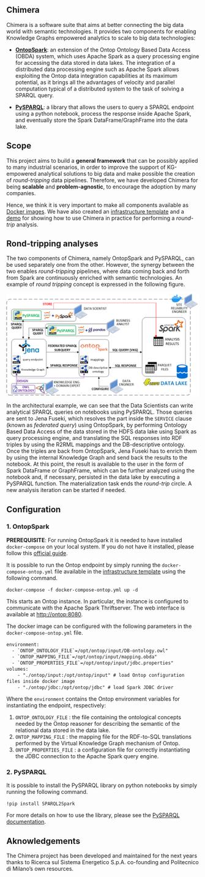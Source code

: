 
## Chimera

Chimera is a software suite that aims at better connecting the big data world with semantic technologies. It provides two components for enabling Knowledge Graphs empowered analytics to scale to big data technologies:

- [__OntopSpark__](https://github.com/chimera-suite/OntopSpark): an extension of the  Ontop Ontology Based Data Access (OBDA) system, which uses Apache Spark as a query processing engine for accessing the data stored in data lakes. The integration of a distributed data processing engine such as Apache Spark allows exploiting the Ontop data integration capabilities at its maximum potential, as it brings all the advantages of velocity and parallel computation typical of a distributed system to the task of solving a SPARQL query.

- [__PySPARQL__](https://github.com/chimera-suite/PySPARQL): a library that allows the users to query a SPARQL endpoint using a python notebook, process the response inside Apache Spark, and eventually store the Spark DataFrame/GraphFrame into the data lake.

## Scope

This project aims to build a __general framework__ that can be possibly applied to many industrial scenarios, in order  to improve the support of KG-empowered analytical solutions to big data and make possible the creation of _round-tripping_ data pipelines. Therefore, we have developed Chimera for being __scalable__ and __problem-agnostic__, to encourage the adoption by many companies.

Hence, we think it is very important to make all components available as [Docker images](https://hub.docker.com/orgs/chimerasuite/repositories). We have also created an [infrastructure template](https://github.com/chimera-suite/infrastructure) and a [demo](https://github.com/chimera-suite/use-case) for showing how to use Chimera in practice for performing a _round-trip_ analysis.

## Rond-tripping analyses

The two components of Chimera, namely OntopSpark and PySPARQL, can be used separately one from the other. However, the synergy between the two enables _round-tripping_ pipelines, where data coming back and forth from Spark are continuously enriched with semantic technologies. An example of _round tripping_ concept is expressed in the following figure.

<img src="chimera_infrastructure.png">

In the architectural example, we can see that the Data Scientists can write analytical SPARQL queries on notebooks using PySPARQL. Those queries are sent to Jena Fuseki, which resolves the part inside the `SERVICE` clause (known as _federated query_) using OntopSpark, by performing Ontology Based Data Access of the data stored in the HDFS data lake using Spark as query processing engine, and translating the SQL responses into RDF triples by using the R2RML mappings and the DB-descriptive ontology. Once the triples are back from  OntopSpark, Jena Fuseki has to enrich them by using the internal Knowledge Graph and send back the results to the notebook. At this point, the result is available to the user in the form of Spark DataFrame or GraphFrame, which can be further analyzed using the notebook and, if necessary, persisted in the data lake by executing a PySPARQL function.  The materialization task ends the _round-trip_ circle. A new analysis iteration can be started if needed.

## Configuration

### 1. OntopSpark

__PREREQUISITE__: For running OntopSpark it is needed to have installed `docker-compose` on your local system. If you do not have it installed, please follow this [official guide](https://docs.docker.com/compose/install/).

It is possible to run the Ontop endpoint by simply running the `docker-compose-ontop.yml` file available in the [infrastructure template](https://github.com/chimera-suite/infrastructure) using the following command.

```
docker-compose -f docker-compose-ontop.yml up -d
```
This starts an Ontop instance.
In particular, the instance is configured to communicate with the Apache Spark Thriftserver.
The web interface is available at [http://ontop:8080](http://localhost:8090).

The docker image can be configured with the following parameters in the `docker-compose-ontop.yml` file.

```
environment:
  - `ONTOP_ONTOLOGY_FILE`=/opt/ontop/input/DB-ontology.owl"
  - `ONTOP_MAPPING_FILE`=/opt/ontop/input/mapping.obda"
  - `ONTOP_PROPERTIES_FILE`=/opt/ontop/input/jdbc.properties"
volumes:
    - "./ontop/input:/opt/ontop/input" # load Ontop configuration files inside docker image
    - "./ontop/jdbc:/opt/ontop/jdbc" # load Spark JDBC driver
```

Where the `environment` contains the Ontop environment variables for instantiating the endpoint, respectively:
1. `ONTOP_ONTOLOGY_FILE` : the file containing the ontological concepts needed by the Ontop reasoner for describing the semantic of the relational data stored in the data lake.
3. `ONTOP_MAPPING_FILE` : the mapping file for the RDF-to-SQL translations performed by the Virtual Knowledge Graph mechanism of Ontop.
2. `ONTOP_PROPERTIES_FILE` : a configuration file for correctly instantiating the JDBC connection to the Apache Spark query engine.

### 2. PySPARQL

It is possible to install the PySPARQL library on python notebooks by simply running the following command.

```
!pip install SPARQL2Spark
```

For more details on how to use the library, please see the [PySPARQL documentation](https://pypi.org/project/PySPARQL/0.0.5/).

## Aknowledgements

The Chimera project has been developed and maintained for the next years thanks to Ricerca sul Sistema Energetico S.p.A. co-founding and Politecnico di Milano’s own resources.
